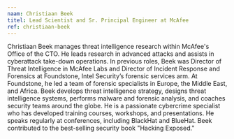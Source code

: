 ```yaml
---
naam: Christiaan Beek
titel: Lead Scientist and Sr. Principal Engineer at McAfee
ref: christiaan-beek
---
```

Christiaan Beek manages threat intelligence research within McAfee's Office of the CTO. He leads research in advanced attacks and assists in cyberattack take-down operations. In previous roles, Beek was Director of Threat Intelligence in McAfee Labs and Director of Incident Response and Forensics at Foundstone, Intel Security’s forensic services arm. At Foundstone, he led a team of forensic specialists in Europe, the Middle East, and Africa. Beek develops threat intelligence strategy, designs threat intelligence systems, performs malware and forensic analysis, and coaches security teams around the globe. He is a passionate cybercrime specialist who has developed training courses, workshops, and presentations. He speaks regularly at conferences, including BlackHat and BlueHat. Beek contributed to the best-selling security book "Hacking Exposed."